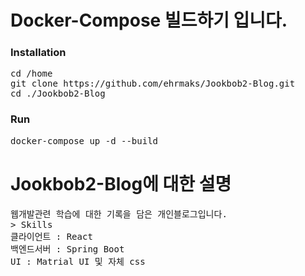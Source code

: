 # Docker-Compose 빌드하기 입니다.
### Installation
<pre>
cd /home
git clone https://github.com/ehrmaks/Jookbob2-Blog.git
cd ./Jookbob2-Blog
</pre>

### Run
<pre>
docker-compose up -d --build
</pre>
# Jookbob2-Blog에 대한 설명
<pre>
웹개발관련 학습에 대한 기록을 담은 개인블로그입니다.
> Skills
클라이언트 : React
백엔드서버 : Spring Boot
UI : Matrial UI 및 자체 css
</pre>
